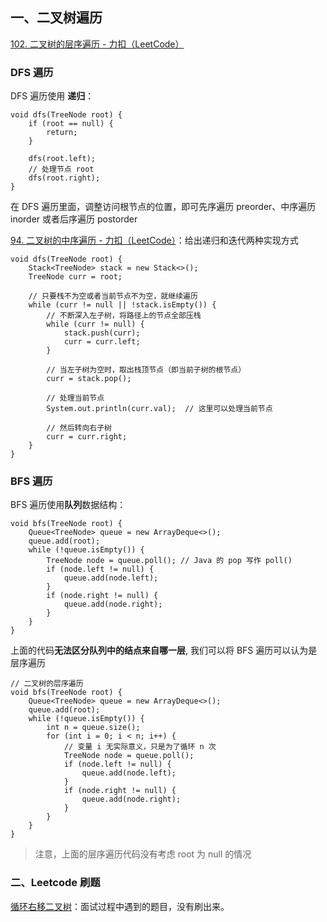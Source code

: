 ## 一、二叉树遍历

[102. 二叉树的层序遍历 - 力扣（LeetCode）](https://leetcode.cn/problems/binary-tree-level-order-traversal/solutions/244853/bfs-de-shi-yong-chang-jing-zong-jie-ceng-xu-bian-l/)

### DFS 遍历

DFS 遍历使用 **递归**：

```
void dfs(TreeNode root) {
    if (root == null) {
        return;
    }
    
    dfs(root.left);
    // 处理节点 root
    dfs(root.right);
}
```

在 DFS 遍历里面，调整访问根节点的位置，即可先序遍历 preorder、中序遍历inorder 或者后序遍历 postorder

[94. 二叉树的中序遍历 - 力扣（LeetCode）](https://leetcode.cn/problems/binary-tree-inorder-traversal/?envType=daily-question&envId=2024-05-03)：给出递归和迭代两种实现方式



```
void dfs(TreeNode root) {
    Stack<TreeNode> stack = new Stack<>();
    TreeNode curr = root;

    // 只要栈不为空或者当前节点不为空，就继续遍历
    while (curr != null || !stack.isEmpty()) {
        // 不断深入左子树，将路径上的节点全部压栈
        while (curr != null) {
            stack.push(curr);
            curr = curr.left;
        }

        // 当左子树为空时，取出栈顶节点（即当前子树的根节点）
        curr = stack.pop();

        // 处理当前节点
        System.out.println(curr.val);  // 这里可以处理当前节点

        // 然后转向右子树
        curr = curr.right;
    }
}
```







### BFS 遍历

BFS 遍历使用**队列**数据结构：

```
void bfs(TreeNode root) {
    Queue<TreeNode> queue = new ArrayDeque<>();
    queue.add(root);
    while (!queue.isEmpty()) {
        TreeNode node = queue.poll(); // Java 的 pop 写作 poll()
        if (node.left != null) {
            queue.add(node.left);
        }
        if (node.right != null) {
            queue.add(node.right);
        }
    }
}
```

上面的代码**无法区分队列中的结点来自哪一层**, 我们可以将 BFS 遍历可以认为是层序遍历

```
// 二叉树的层序遍历
void bfs(TreeNode root) {
    Queue<TreeNode> queue = new ArrayDeque<>();
    queue.add(root);
    while (!queue.isEmpty()) {
        int n = queue.size();
        for (int i = 0; i < n; i++) { 
            // 变量 i 无实际意义，只是为了循环 n 次
            TreeNode node = queue.poll();
            if (node.left != null) {
                queue.add(node.left);
            }
            if (node.right != null) {
                queue.add(node.right);
            }
        }
    }
}
```



> 注意，上面的层序遍历代码没有考虑 root 为 null 的情况







### 二、Leetcode 刷题





[循环右移二叉树](https://www.nowcoder.com/questionTerminal/dd954e299e534af3986a73f98dbdd8a7)：面试过程中遇到的题目，没有刷出来。